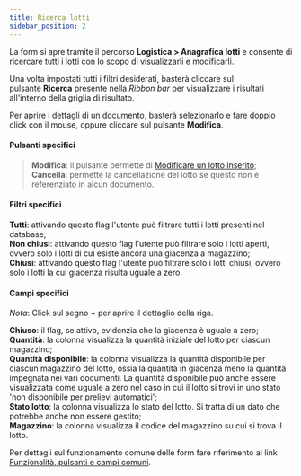 ```yaml
---
title: Ricerca lotti
sidebar_position: 2
---
```


La form si apre tramite il percorso **Logistica > Anagrafica lotti** e consente di ricercare tutti i lotti con lo scopo di visualizzarli e modificarli.

Una volta impostati tutti i filtri desiderati, basterà cliccare sul pulsante **Ricerca** presente nella *Ribbon bar* per visualizzare i risultati all'interno della griglia di risultato.

Per aprire i dettagli di un documento, basterà selezionarlo e fare doppio click con il mouse, oppure cliccare sul pulsante **Modifica**.

#### Pulsanti specifici

> **Modifica**: il pulsante permette di [Modificare un lotto inserito](/docs/logistics/lots-serial-numbers/lots-register);    
> **Cancella**: permette la cancellazione del lotto se questo non è referenziato in alcun documento. 

#### Filtri specifici  

**Tutti**: attivando questo flag l'utente può filtrare tutti i lotti presenti nel database;  
**Non chiusi**: attivando questo flag l'utente può filtrare solo i lotti aperti, ovvero solo i lotti di cui esiste ancora una giacenza a magazzino;  
**Chiusi**: attivando questo flag l'utente può filtrare solo i lotti chiusi, ovvero solo i lotti la cui giacenza risulta uguale a zero.  

#### Campi specifici  
*Nota*: Click sul segno **+** per aprire il dettaglio della riga.

**Chiuso**: il flag, se attivo, evidenzia che la giacenza è uguale a zero;  
**Quantità**: la colonna visualizza la quantità iniziale del lotto per ciascun magazzino;  
**Quantità disponibile**: la colonna visualizza la quantità disponibile per ciascun magazzino del lotto, ossia la quantità in giacenza meno la quantità impegnata nei vari documenti. La quantità disponibile può anche essere visualizzata come uguale a zero nel caso in cui il lotto si trovi in uno stato 'non disponibile per prelievi automatici';  
**Stato lotto**: la colonna visualizza lo stato del lotto. Si tratta di un dato che potrebbe anche non essere gestito;  
**Magazzino**: la colonna visualizza il codice del magazzino su cui si trova il lotto.

Per dettagli sul funzionamento comune delle form fare riferimento al link [Funzionalità, pulsanti e campi comuni](/docs/guide/common).